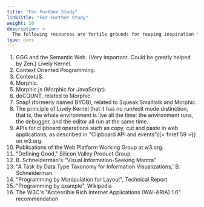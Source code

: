 ```yaml
---
title: "For Further Study"
linkTitle: "For Further Study"
weight: 10
description: >
  The following resources are fertile grounds for reaping inspiration for the development of Zen.
type: docs
---
```


1. GGG and the Semantic Web. (Very important. Could be greatly helped by Zen.)
Lively Kernel.
1. Context Oriented Programming.
1. ContextJS.
1. Morphic.
1. Morphic.js (Morphic for JavaScript).
1. doCOUNT, related to Morphic.
1. Snap! (formerly named BYOB), related to Squeak Smalltalk and Morphic.
1. The principle of Lively Kernel that it has no run/edit mode distinction, that is, the whole environment is live all the time: the environment runs, the debugger, and the editor all run at the same time.
1. APIs for clipboard operations such as copy, cut and paste in web applications, as described in "Clipboard API and events"{{< fnref 59 >}} on w3.org.
1. Publications of the Web Platform Working Group at w3.org.
1. "Defining Good," Silicon Valley Product Group
1. B. Schneiderman's "Visual Information-Seeking Mantra"
1. "A Task by Data Type Taxonomy for Information Visualizations,' B. Schneiderman
1. "Programming by Manipulation for Layout", Technical Report
1. "Programming by example", Wikipedia
1. The W3C's "Accessible Rich Internet Applications (WAI-ARIA) 1.0" recommendation
